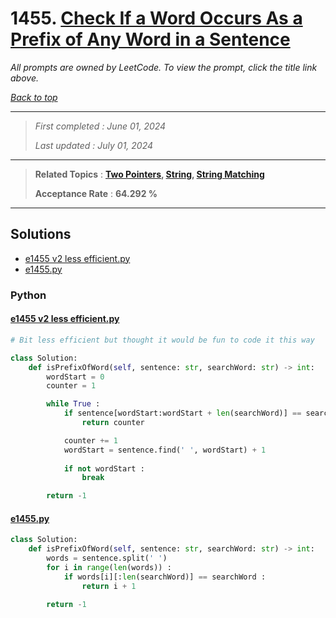 # 1455. [Check If a Word Occurs As a Prefix of Any Word in a Sentence](<https://leetcode.com/problems/check-if-a-word-occurs-as-a-prefix-of-any-word-in-a-sentence>)

*All prompts are owned by LeetCode. To view the prompt, click the title link above.*

*[Back to top](<../README.md>)*

------

> *First completed : June 01, 2024*
>
> *Last updated : July 01, 2024*


------

> **Related Topics** : **[Two Pointers](<by_topic/Two Pointers.md>), [String](<by_topic/String.md>), [String Matching](<by_topic/String Matching.md>)**
>
> **Acceptance Rate** : **64.292 %**


------

## Solutions

- [e1455 v2 less efficient.py](<../my-submissions/e1455 v2 less efficient.py>)
- [e1455.py](<../my-submissions/e1455.py>)
### Python
#### [e1455 v2 less efficient.py](<../my-submissions/e1455 v2 less efficient.py>)
```Python
# Bit less efficient but thought it would be fun to code it this way

class Solution:
    def isPrefixOfWord(self, sentence: str, searchWord: str) -> int:
        wordStart = 0
        counter = 1

        while True :
            if sentence[wordStart:wordStart + len(searchWord)] == searchWord :
                return counter

            counter += 1
            wordStart = sentence.find(' ', wordStart) + 1
            
            if not wordStart :
                break

        return -1
```

#### [e1455.py](<../my-submissions/e1455.py>)
```Python
class Solution:
    def isPrefixOfWord(self, sentence: str, searchWord: str) -> int:
        words = sentence.split(' ')
        for i in range(len(words)) :
            if words[i][:len(searchWord)] == searchWord :
                return i + 1

        return -1
```


